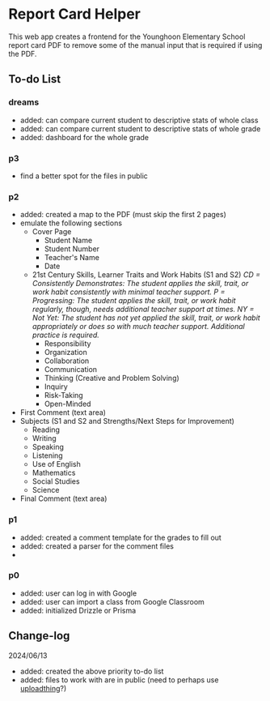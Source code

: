 # Report Card Helper

This web app creates a frontend for the Younghoon Elementary School report card PDF to remove some of the manual input that is required if using the PDF.

## To-do List

### dreams

- added: can compare current student to descriptive stats of whole class
- added: can compare current student to descriptive stats of whole grade
- added: dashboard for the whole grade

### p3

- find a better spot for the files in public

### p2

- added: created a map to the PDF (must skip the first 2 pages)
- emulate the following sections
  - Cover Page
    - Student Name
    - Student Number
    - Teacher's Name
    - Date
  - 21st Century Skills, Learner Traits and Work Habits (S1 and S2)
    _CD = Consistently Demonstrates: The student applies the skill, trait, or work habit consistently with minimal teacher support._
    _P = Progressing: The student applies the skill, trait, or work habit regularly, though, needs additional teacher support at times._
    _NY = Not Yet: The student has not yet applied the skill, trait, or work habit appropriately or does so with much teacher support. Additional practice is required._
    - Responsibility
    - Organization
    - Collaboration
    - Communication
    - Thinking (Creative and Problem Solving)
    - Inquiry
    - Risk-Taking
    - Open-Minded
- First Comment (text area)
- Subjects (S1 and S2 and Strengths/Next Steps for Improvement)
  - Reading
  - Writing
  - Speaking
  - Listening
  - Use of English
  - Mathematics
  - Social Studies
  - Science
- Final Comment (text area)

### p1

- added: created a comment template for the grades to fill out
- added: created a parser for the comment files
-

### p0

- added: user can log in with Google
- added: user can import a class from Google Classroom
- added: initialized Drizzle or Prisma

## Change-log

2024/06/13

- added: created the above priority to-do list
- added: files to work with are in public (need to perhaps use [uploadthing](https://uploadthing.com/)?)
